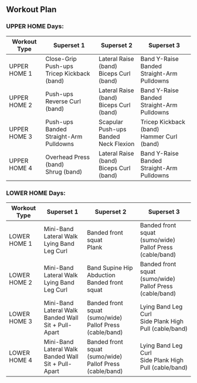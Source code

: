 ## Workout Plan

### UPPER HOME Days:
| Workout Type | Superset 1 | Superset 2 | Superset 3 |
|---|---|---|---|
| UPPER HOME 1 | Close-Grip Push-ups<br>Tricep Kickback (band) | Lateral Raise (band)<br>Biceps Curl (band) | Band Y-Raise<br>Banded Straight-Arm Pulldowns |
| UPPER HOME 2 | Push-ups<br>Reverse Curl (band) | Lateral Raise (band)<br>Biceps Curl (band) | Band Y-Raise<br>Banded Straight-Arm Pulldowns |
| UPPER HOME 3 | Push-ups<br>Banded Straight-Arm Pulldowns | Scapular Push-ups<br>Banded Neck Flexion | Tricep Kickback (band)<br>Hammer Curl (band) |
| UPPER HOME 4 | Overhead Press (band)<br>Shrug (band) | Lateral Raise (band)<br>Biceps Curl (band) | Band Y-Raise<br>Banded Straight-Arm Pulldowns |

### LOWER HOME Days:
| Workout Type | Superset 1 | Superset 2 | Superset 3 |
|---|---|---|---|
| LOWER HOME 1 | Mini-Band Lateral Walk<br>Lying Band Leg Curl | Banded front squat<br>Plank | Banded front squat (sumo/wide)<br>Pallof Press (cable/band) |
| LOWER HOME 2 | Mini-Band Lateral Walk<br>Lying Band Leg Curl | Band Supine Hip Abduction<br>Banded front squat | Banded front squat (sumo/wide)<br>Pallof Press (cable/band) |
| LOWER HOME 3 | Mini-Band Lateral Walk<br>Banded Wall Sit + Pull-Apart | Banded front squat (sumo/wide)<br>Pallof Press (cable/band) | Lying Band Leg Curl<br>Side Plank High Pull (cable/band) |
| LOWER HOME 4 | Mini-Band Lateral Walk<br>Banded Wall Sit + Pull-Apart | Banded front squat (sumo/wide)<br>Pallof Press (cable/band) | Lying Band Leg Curl<br>Side Plank High Pull (cable/band) |
